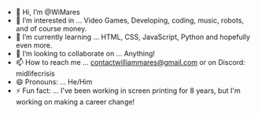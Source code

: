 - 👋 Hi, I’m @WiMares
- 👀 I’m interested in ... Video Games, Developing, coding, music, robots, and of course money.
- 🌱 I’m currently learning ... HTML, CSS, JavaScript, Python and hopefully even more.
- 💞️ I’m looking to collaborate on ... Anything!
- 📫 How to reach me ... contactwilliammares@gmail.com or on Discord: midlifecrisis
- 😄 Pronouns: ... He/Him
- ⚡ Fun fact: ... I've been working in screen printing for 8 years, but I'm working on making a career change!

<!---
WiMares/WiMares is a ✨ special ✨ repository because its `README.md` (this file) appears on your GitHub profile.
You can click the Preview link to take a look at your changes.
--->
